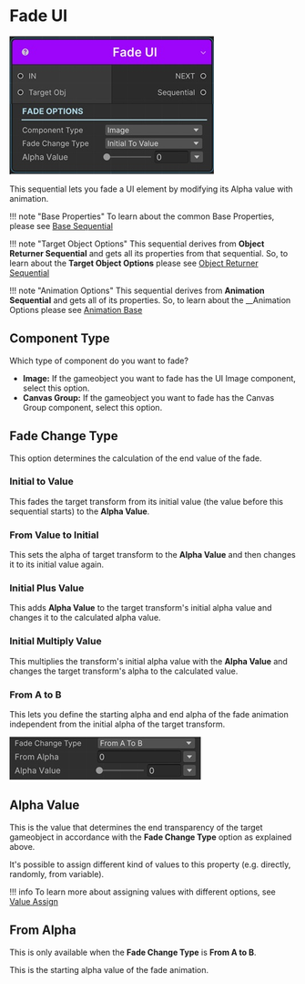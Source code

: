 # Fade UI

![Fade UI Sequential](../../img/sequential_fadeui.jpg)

This sequential lets you fade a UI element by modifying its Alpha value with animation.


!!! note "Base Properties"
    To learn about the common Base Properties, please see [Base Sequential](../sequential_base.md)

!!! note "Target Object Options"
    This sequential derives from __Object Returner Sequential__ and gets all its properties from that sequential. So, to learn about the __Target Object Options__ please see [Object Returner Sequential](../sequentialobjectreturner/index.md)

!!! note "Animation Options"
    This sequential derives from __Animation Sequential__ and gets all of its properties. So, to learn about the __Animation Options please see [Animation Base](../animationsequentials/index.md)

## Component Type

Which type of component do you want to fade?

* __Image:__ If the gameobject you want to fade has the UI Image component, select this option.
* __Canvas Group:__ If the gameobject you want to fade has the Canvas Group component, select this option.


## Fade Change Type

This option determines the calculation of the end value of the fade.

### Initial to Value

This fades the target transform from its initial value (the value before this sequential starts) to the __Alpha Value__.


### From Value to Initial

This sets the alpha of target transform to the __Alpha Value__ and then changes it to its initial value again.

### Initial Plus Value

This adds __Alpha Value__ to the target transform's initial alpha value and changes it to the calculated alpha value.


### Initial Multiply Value

This multiplies the transform's initial alpha value with the  __Alpha Value__ and changes the target transform's alpha to the calculated value.

### From A to B

This lets you define the starting alpha and end alpha of the fade animation independent from the initial alpha of the target transform.

![From A to B](../../img/sequential_fadeui_ab.jpg)

## Alpha Value

This is the value that determines the end transparency of the target gameobject in accordance with the __Fade Change Type__ option as explained above.

It's possible to assign different kind of values to this property (e.g. directly, randomly, from variable).


!!! info
    To learn more about assigning values with different options, see [Value Assign](../../valueassign.md)



## From Alpha

This is only available when the __Fade Change Type__ is __From A to B__.

This is the starting alpha value of the fade animation.




